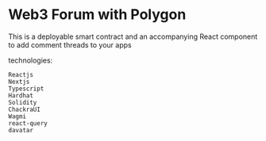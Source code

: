 # Web3 Forum with Polygon

This is a deployable smart contract and an accompanying React component to add comment threads to your apps

technologies:

```shell
Reactjs
Nextjs
Typescript
Hardhat
Solidity
ChackraUI
Wagmi
react-query
davatar
```
